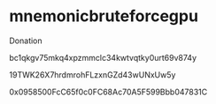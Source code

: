 # mnemonicbruteforcegpu

Donation

bc1qkgv75mkq4xpzmmclc34kwtvqtky0urt69v874y

19TWK26X7hrdmrohFLzxnGZd43wUNxUw5y

0x0958500FcC65f0c0FC68Ac70A5F599Bbb047831C
